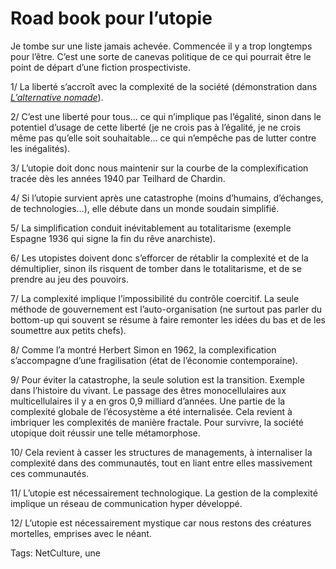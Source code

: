 # Road book pour l’utopie

Je tombe sur une liste jamais achevée. Commencée il y a trop longtemps pour l’être. C’est une sorte de canevas politique de ce qui pourrait être le point de départ d’une fiction prospectiviste.

1/ La liberté s’accroît avec la complexité de la société (démonstration dans [*L’alternative nomade*](/alternative-nomade/)).

2/ C’est une liberté pour tous… ce qui n’implique pas l’égalité, sinon dans le potentiel d’usage de cette liberté (je ne crois pas à l’égalité, je ne crois même pas qu’elle soit souhaitable… ce qui n’empêche pas de lutter contre les inégalités).

3/ L’utopie doit donc nous maintenir sur la courbe de la complexification tracée dès les années 1940 par Teilhard de Chardin.

4/ Si l’utopie survient après une catastrophe (moins d’humains, d’échanges, de technologies…), elle débute dans un monde soudain simplifié.

5/ La simplification conduit inévitablement au totalitarisme (exemple Espagne 1936 qui signe la fin du rêve anarchiste).

6/ Les utopistes doivent donc s’efforcer de rétablir la complexité et de la démultiplier, sinon ils risquent de tomber dans le totalitarisme, et de se prendre au jeu des pouvoirs.

7/ La complexité implique l’impossibilité du contrôle coercitif. La seule méthode de gouvernement est l’auto-organisation (ne surtout pas parler du bottom-up qui souvent se résume à faire remonter les idées du bas et de les soumettre aux petits chefs).

8/ Comme l’a montré Herbert Simon en 1962, la complexification s’accompagne d’une fragilisation (état de l’économie contemporaine).

9/ Pour éviter la catastrophe, la seule solution est la transition. Exemple dans l’histoire du vivant. Le passage des êtres monocellulaires aux multicellulaires il y a en gros 0,9 milliard d’années. Une partie de la complexité globale de l’écosystème a été internalisée. Cela revient à imbriquer les complexités de manière fractale. Pour survivre, la société utopique doit réussir une telle métamorphose.

10/ Cela revient à casser les structures de managements, à internaliser la complexité dans des communautés, tout en liant entre elles massivement ces communautés.

11/ L’utopie est nécessairement technologique. La gestion de la complexité implique un réseau de communication hyper développé.

12/ L’utopie est nécessairement mystique car nous restons des créatures mortelles, emprises avec le néant.

Tags: NetCulture, une